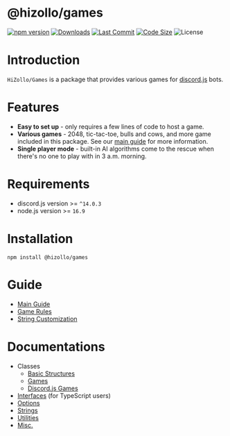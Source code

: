 # @hizollo/games
[![npm version](https://img.shields.io/npm/v/@hizollo/games.svg?maxAge=3600)](https://www.npmjs.com/package/@hizollo/games)
[![Downloads](https://img.shields.io/npm/dt/@hizollo/games.svg?maxAge=3600)](https://www.npmjs.com/package/@hizollo/games)
[![Last Commit](https://img.shields.io/github/last-commit/HiZollo/Games)](https://github.com/HiZollo/Games)
[![Code Size](https://img.shields.io/github/languages/code-size/HiZollo/Games)](https://github.com/HiZollo/Games)
![License](https://img.shields.io/github/license/HiZollo/Games)

# Introduction
`HiZollo/Games` is a package that provides various games for [discord.js](https://www.npmjs.com/package/discord.js) bots. 

# Features
- **Easy to set up** - only requires a few lines of code to host a game.
- **Various games** - 2048, tic-tac-toe, bulls and cows, and more game included in this package. See our [main guide](./guide/guide.md) for more information.
- **Single player mode** - built-in AI algorithms come to the rescue when there's no one to play with in 3 a.m. morning.

# Requirements
- discord.js version >= `^14.0.3`
- node.js version >= `16.9`

# Installation
```
npm install @hizollo/games
```

# Guide
- [Main Guide](./guide/guide.md)
- [Game Rules](./guide/gamerules.md)
- [String Customization](./guide/strings.md)

# Documentations
- Classes
  - [Basic Structures](./docs/classes/struct.md)
  - [Games](./docs/classes/games.md)
  - [Discord.js Games](./docs/classes/djsgames.md)
- [Interfaces](./docs/interfaces.md) (for TypeScript users)
- [Options](./docs/options.md)
- [Strings](./docs/strings.md)
- [Utilities](./docs/util.md)
- [Misc.](./docs/others.md)